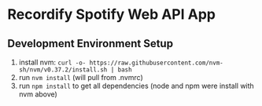 # Recordify Spotify Web API App 

## Development Environment Setup 
1. install nvm: `curl -o- https://raw.githubusercontent.com/nvm-sh/nvm/v0.37.2/install.sh | bash`
2. run `nvm install` (will pull from .nvmrc)
3. run `npm install` to get all dependencies (node and npm were install with nvm above)

